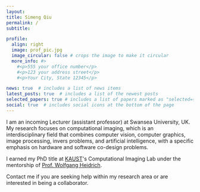 ```yaml
---
layout:
title: Simeng Qiu
permalink: /
subtitle: 

profile:
  align: right
  image: prof_pic.jpg
  image_circular: false # crops the image to make it circular
  more_info: #>
    #<p>555 your office number</p>
    #<p>123 your address street</p>
    #<p>Your City, State 12345</p>

news: true  # includes a list of news items
latest_posts: true  # includes a list of the newest posts
selected_papers: true # includes a list of papers marked as "selected={true}"
social: true  # includes social icons at the bottom of the page
---
```


I am an incoming Lecturer (assistant professor) at Swansea University, UK. My research focuses on computational imaging, which is an interdisciplinary field that combines computer vision, computer graphics, image processing, invers problems, and artificial intelligence, with a specific emphasis on hardware and software co-design problems.

I earned my PhD title at [KAUST](https://www.kaust.edu.sa/en/)'s Computational Imaging Lab under the mentorship of [Prof. Wolfgang Heidrich](https://vccimaging.org/People/heidriw/).

Contact me if you are seeking help within my research area or are interested in being a collaborator.
